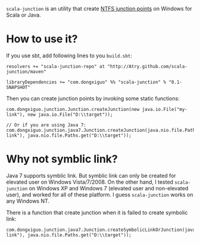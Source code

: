 `scala-junction` is an utility that create [NTFS junction points](https://en.wikipedia.org/wiki/NTFS_junction_point) on Windows for Scala or Java.
# How to use it?
If you use sbt, add following lines to you `build.sbt`:

	resolvers += "scala-junction-repo" at "http://Atry.github.com/scala-junction/maven"
	
	libraryDependencies += "com.dongxiguo" %% "scala-junction" % "0.1-SNAPSHOT"

Then you can create junction points by invoking some static functions:

	com.dongxiguo.junction.Junction.createJunction(new java.io.File("my-link"), new java.io.File("D:\\target"));
	
	// Or if you are using Java 7:
	com.dongxiguo.junction.java7.Junction.createJunction(java.nio.file.Path.get("my-link"), java.nio.file.Paths.get("D:\\target"));

# Why not symblic link?
Java 7 supports symblic link. But symblic link can only be created for elevated user on Windows Vista/7/2008. On the other hand, I tested `scala-junction` on Windows XP and Windows 7 (elevated user and non-elevated user), and worked for all of these platform. I guess `scala-junction` works on any Windows NT.

There is a function that create junction when it is failed to create symbolic link:

	com.dongxiguo.junction.java7.Junction.createSymbolicLinkOrJunction(java.nio.file.Path.get("my-link"), java.nio.file.Paths.get("D:\\target"));

